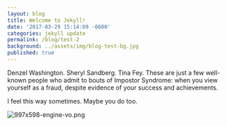 ```yaml
---
layout: blog
title: Welcome to Jekyll!
date: '2017-03-29 15:14:09 -0600'
categories: jekyll update
permalink: /blog/test-2
background: ../assets/img/blog-test-bg.jpg
published: true
---
```

Denzel Washington. Sheryl Sandberg. Tina Fey. These are just a few well-known people who admit to bouts of Impostor Syndrome: when you view yourself as a fraud, despite evidence of your success and achievements.

I feel this way sometimes. Maybe you do too.

![997x598-engine-vo.png]({{site.baseurl}}/_drafts/997x598-engine-vo.png)

